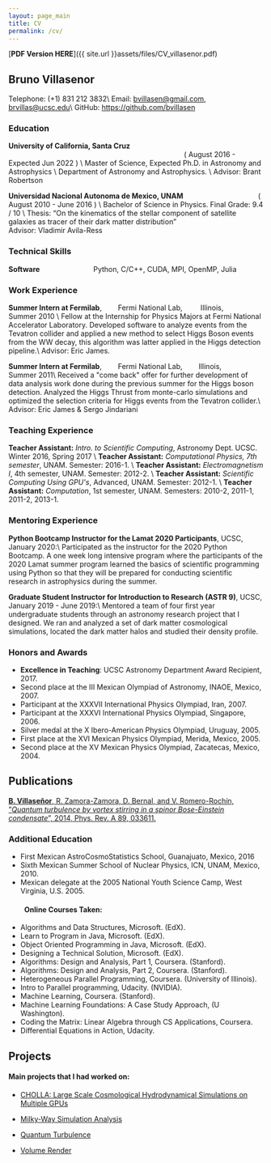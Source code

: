 ```yaml
---
layout: page_main
title: CV
permalink: /cv/
---
```


[**PDF Version HERE**]({{ site.url }}assets/files/CV_villasenor.pdf)

## Bruno Villasenor

Telephone: (+1) 831 212 3832\\
Email: bvillasen@gmail.com,  brvillas@ucsc.edu\\
GitHub: https://github.com/bvillasen

### Education

**University of California, Santa Cruz** &emsp;&emsp;&emsp;&emsp;&emsp;&emsp;&emsp;&emsp;&emsp;&emsp;&emsp;&emsp;&emsp;&emsp;&emsp;&emsp;&emsp;&emsp;&emsp;&ensp;&emsp;&emsp;&ensp;&emsp;&emsp;&ensp; ( August 2016 - Expected Jun 2022 ) \\
Master of Science, Expected Ph.D. in Astronomy and Astrophysics                \\
Department of Astronomy and Astrophysics.  \\
Advisor:  Brant Robertson


**Universidad Nacional Autonoma de Mexico, UNAM** &emsp;&emsp;&emsp;&emsp;&emsp;&emsp;&emsp;&emsp;&emsp;&emsp;  ( August 2010 - June 2016 ) \\
Bachelor of Science in Physics.                       Final Grade:  9.4 / 10    \\
Thesis:  “On the kinematics of the stellar component of satellite galaxies as tracer of their dark matter distribution”  
Advisor:  Vladimir Avila-Ress


### Technical Skills

**Software**   &emsp;&emsp;&emsp;&emsp;&emsp;&emsp;&emsp;   Python, C/C++, CUDA, MPI, OpenMP, Julia

### Work Experience

**Summer Intern at Fermilab**,  &emsp;&emsp;Fermi National Lab, &emsp;&emsp; Illinois, &emsp;&emsp;  Summer 2010 \\
Fellow at the Internship for Physics Majors at Fermi National Accelerator Laboratory. Developed software to analyze events from the Tevatron collider and  applied a new method to select Higgs Boson events from the WW decay, this algorithm was latter applied in the Higgs detection pipeline.\\
Advisor: Eric James.


**Summer Intern at Fermilab**, &emsp;&emsp;Fermi National Lab,&emsp;&emsp; Illinois,&emsp;&emsp; Summer 2011\\
Received a "come back" offer for further development of data analysis work done during the previous summer for the Higgs boson detection. Analyzed the Higgs Thrust from monte-carlo simulations and optimized the selection criteria for Higgs events from the Tevatron collider.\\
Advisor: Eric James & Sergo Jindariani

### Teaching Experience

**Teacher Assistant:** *Intro. to Scientific Computing*,  Astronomy Dept. UCSC. Winter 2016, Spring 2017 \\
**Teacher Assistant:** *Computational Physics, 7th semester*, UNAM. Semester: 2016-1.  \\
**Teacher Assistant:** *Electromagnetism I*, 4th semester, UNAM. Semester: 2012-2. \\
**Teacher Assistant:** *Scientific Computing Using GPU's*,  Advanced, UNAM. Semester: 2012-1. \\
**Teacher Assistant:** *Computation*,  1st semester, UNAM. Semesters: 2010-2, 2011-1, 2011-2, 2013-1.

### Mentoring Experience

**Python Bootcamp Instructor for the Lamat 2020 Participants**, UCSC, January 2020:\\
Participated as the instructor for the 2020 Python Bootcamp. A one week long intensive program where the participants of the 2020 Lamat summer program learned the basics of scientific programming using Python so that they will be prepared for conducting scientific research in astrophysics during the summer.       

**Graduate Student Instructor for Introduction to Research (ASTR 9)**,  UCSC, January 2019 - June 2019:\\
Mentored a team of four first year undergraduate students through an astronomy research project that I designed. We ran and analyzed a set of dark matter cosmological simulations, located the dark matter halos and studied their density profile.

### Honors and Awards


* **Excellence in Teaching**: UCSC Astronomy Department Award Recipient, 2017. 
* Second place at the III Mexican Olympiad of Astronomy, INAOE, Mexico, 2007. 
* Participant at the XXXVII International Physics Olympiad, Iran, 2007. 
* Participant at the XXXVI International Physics Olympiad, Singapore, 2006. 
* Silver medal at the X Ibero-American Physics Olympiad, Uruguay, 2005. 
* First place at the XVI Mexican Physics Olympiad, Merida, Mexico, 2005. 
* Second place at the XV Mexican Physics Olympiad, Zacatecas, Mexico, 2004. 

## Publications

[**B. Villaseñor**, R. Zamora-Zamora, D. Bernal, and V. Romero-Rochín, ”*Quantum turbulence by
vortex stirring in a spinor Bose-Einstein condensate*”, 2014, Phys. Rev. A 89, 033611.](https://ui.adsabs.harvard.edu/abs/2014PhRvA..89c3611V/abstract)

 
 
### Additional Education

* First Mexican AstroCosmoStatistics School, Guanajuato, Mexico, 2016
* Sixth Mexican Summer School of Nuclear Physics, ICN, UNAM, Mexico, 2010.
* Mexican delegate at the 2005 National Youth Science Camp, West Virginia, U.S. 2005.

#### &emsp;&emsp; Online Courses Taken:
 
* Algorithms and Data Structures, Microsoft. (EdX).
* Learn to Program in Java, Microsoft. (EdX).
* Object Oriented Programming in Java, Microsoft. (EdX).
* Designing a Technical Solution, Microsoft. (EdX).
* Algorithms: Design and Analysis, Part 1, Coursera. (Stanford). 
* Algorithms: Design and Analysis, Part 2, Coursera. (Stanford). 
* Heterogeneous Parallel Programming, Coursera. (University of Illinois). 
* Intro to Parallel programming, Udacity. (NVIDIA). 
* Machine Learning, Coursera. (Stanford). 
* Machine Learning Foundations: A Case Study Approach, (U Washington). 
* Coding the Matrix: Linear Algebra through CS Applications, Coursera. 
* Differential Equations in Action, Udacity. 



## Projects

#### Main projects that I had worked on:
  
* <a href="{{ site.url }}projects/cholla/"  > CHOLLA: Large Scale Cosmological Hydrodynamical Simulations on Multiple GPUs  </a>

* <a href="{{ site.url }}projects/galaxy_analysis/"  > Milky-Way Simulation Analysis  </a>

* <a href="{{ site.url }}projects/quantum_turbulence/"  > Quantum Turbulence  </a>

* <a href="{{ site.url }}projects/volume_render/"  > Volume Render  </a>

<!-- 
### CHOLLA: Large Scale Cosmological Hydrodynamical Simulations on Multiple GPUs 

[GitHub Repository: https://github.com/bvillasen/cholla](https://github.com/bvillasen/cholla)


Originally Cholla was a hydrodynamics solver that runs in multiple GPUs. For my Ph.D. thesis I have extended Cholla to run cosmological simulations, I added several physics modules: \\
 - A distributed FFT based Poisson solver to  include the self-gravity of the fluid. \\
 - A Particle-Mesh scheme to solve the collisionless dynamics of the dark matter particles.\\
 - Integration with Grackle, an open source library to solve the chemical network and track the ionization states of Hydrogen and Helium on the simulation. Also include a uniform time-dependent UV background to account for the reionization of the universe.
 
 
 The animation bellow shows the evolution of the dark matter for a Cholla simulation, the initial conditions are mostly uniform except for tiny perturbations corresponding to the quantum perturbations of the early universe, as time progresses the regions where the density is slightly higher exerts a gravitational pull over the surrounding material causing the growth of large dark matter structures called halos shown in yellow in the animation, the regions connecting the halos form the cosmic web. Galaxies are formed in the inner parts of dark matter halos.        

 <div style="text-align: center">
 <video src="{{ site.url }}assets/videos/dm_50Mpc_3D.mp4" width="100%"  height="auto" controls preload> </video>
 </div>
 
 The image below shows several components of a cosmological hydrodynamical simulation, the first column corresponds to the dark matter density, the second column shows the gas density, the third column correspond to the neutral hydrogen density and finally the last column shows the temperature of the gas. The top row shows the results from a simulation evolved using a popular code called [Enzo](https://enzo-project.org/) and the bottom show shows the result from an analogous simulation that I ran using Cholla on 8 Nvidia P100 GPUs.
  
 <img src="{{ site.url }}assets/images/projection_deep_1.png">



Cholla uses MPI, CUDA and OpenMP to leverage the computing power of the largest computers in the world. I have used Cholla to run cosmological simulations in Summit (ORNL, number one in the top500) where I measured the performance of the code obtaining near perfect scaling when used in up to 16,000 GPUs. The image below shows a near perfect weak scaling when using Cholla on Summit. 


<img src="{{ site.url }}assets/images/weak_scaling.png">


### Inferring the Dark Matter Density Profiles of Satellite Galaxies from the Stellar Kinematics

For my undergraduate thesis, I analyzed a high resolution simulation of a system of galaxies similar to the local group, where the main galaxy had characteristics and dynamical properties similar to the Milky-Way ( mass, rotational velocity, thickness of the disk, etc. ). My work consisted of measuring the dynamical properties of the stars in the satellite galaxies and from those measurements I used Monte Carlo Markov Chains (MCMCs) to fit models to the density profiles of the dark matter halos that hosted those satellite galaxies. Then I compared the estimated density profiles to the real halo density profiles that I measured directly from the dark matter particles in the simulation, this allowed me to compare the results of statistical methods used in astronomy to estimate the dark matter profile of the halos from observed satellite galaxies to the actual profile in the simulation and evaluate how accurate are the estimates from observations. In particular I focused on the the density at the most inner part of the halos where currently there is a discrepancy between the theory and the observations, this is known as the Core-Cusp problem. 

<img src="{{ site.url }}assets/images/dm_stars_thesis.png">

The image above shows the Dark Matter (right) of the simulated local group and the stellar content (or galaxies) on the left. The dark matter halos are indicated with circles.


### Quantum Turbulence

[GitHub Repository:   https://github.com/bvillasen/qTurbulence](GitHub Repository: https://github.com/bvillasen/qTurbulence)

Using pyCUDA I developed software to solve the evolution of a Bose-Einstein condensate, which is a gas  cooled to temperatures near the absolute zero (-217 C), at this extreme temperature the gas becomes a super-fluid which means that the fluid has zero viscosity. The animation below shows the density of a simulated BEC on a rotating frame of reference, the tubular structures correspond to vortices where the gas is rotating and the density decreases. On a super-fluid the rotational energy of this vortices is not dissipated as in a regular fluid. 

<div style="text-align: center">
<video src="{{ site.url }}assets/videos/quantum_turbulence.mp4" width="100%"  height="auto" controls preload> </video>
</div>

The animation above is a real-time volumetric render of the simulation, this means that the software that I developed is using the  GPU to solve the physics equations that govern the dynamics of a quantum fluid and simultaneously the GPU is running a ray-tracing algorithm to generate a 3D render of the simulated volume.   

From the data obtained from simulations I studied the properties of the turbulent motion of the gas and compared to known properties of turbulence in regular fluids, in particular I showed that the energy power spectrum on the quantum fluid scales as the well known Kolmogorov relation for turbulence in viscous fluids. This work resulted in the following publication where we propose a mechanism for developing a turbulent flow in a Bose-Einstein Condensate:

[**B. Villaseñor**, R. Zamora-Zamora, D. Bernal, and V. Romero-Rochín, ”*Quantum turbulence by
vortex stirring in a spinor Bose-Einstein condensate*”, 2014, Phys. Rev. A 89, 033611.](https://ui.adsabs.harvard.edu/abs/2014PhRvA..89c3611V/abstract)


### Volume Render 

[GitHub Repositoty: https://github.com/bvillasen/volumeRender](https://github.com/bvillasen/volumeRender)

[GitHub Repository: https://github.com/bvillasen/isingModel](https://github.com/bvillasen/isingModel)

I believe that visualization plays a very important role in understanding the physical phenomena that we study by using computers to numerically solve the equations that govern their evolution, this motivated me to apply my knowledge of GPU computing and visualization to develop a 3D volume render that I could use to visualize the physics that I was solving.

For this project I used **pyCUDA** to call CUDA kernels from python and run a ray-tracing algorithm over some volumetric data, then I used **pyOpenGL** to display the generated image and to record mouse or keyboard events, this allowed the user to interact with the simulation in real time. As a simple example, the animation bellow shows a 3D simulation of the "Ising Model" which is used to represent the orientations of the magnetic dipoles of atoms in  ferromagnetic materials, in this representation, the atomic "spins" can be in one of two states: pointing up or pointing down, the two states are represented as different colors in the visualization. Because of the thermal excitation of the material, each spin can change orientation whit a probability that increases with temperature, this means that when the temperature is low then the spins will tend to orient themselves and this will create a net magnetic field. In contrast, when the temperature increases the spins will start changing orientation randomly so that there is no net magnetic field.


<div style="text-align: center">
<video src="{{ site.url }}assets/videos/ising_3D.mp4" width="100%"  height="auto" controls preload> </video>
</div>

The animation above shows the Ising model for a 3D volume of 512$$^3$$ individual spins. I produced the animation by recording my screen as the simulation is running, as it can be seen I can interact with the simulation by rotating the simulated cube with my mouse, also I can control the variables shown, first it shows both spin orientation, then each orientation is shown individually and then at the end I increase the temperature beyond the critical temperature for which the material losses it's net magnetism due to the random orientations of the atomic spins.    -->

